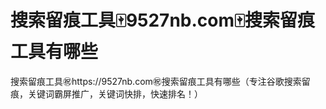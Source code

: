 # 搜索留痕工具🀄️9527nb.com🀄️搜索留痕工具有哪些

搜索留痕工具㊗️https://9527nb.com㊗️搜索留痕工具有哪些（专注谷歌搜索留痕，关键词霸屏推广，关键词快排，快速排名！）